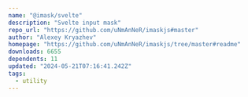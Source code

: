 ```yaml
---
name: "@imask/svelte"
description: "Svelte input mask"
repo_url: "https://github.com/uNmAnNeR/imaskjs#master"
author: "Alexey Kryazhev"
homepage: "https://github.com/uNmAnNeR/imaskjs/tree/master#readme"
downloads: 6655
dependents: 11
updated: "2024-05-21T07:16:41.242Z"
tags: 
  - utility
---
```

